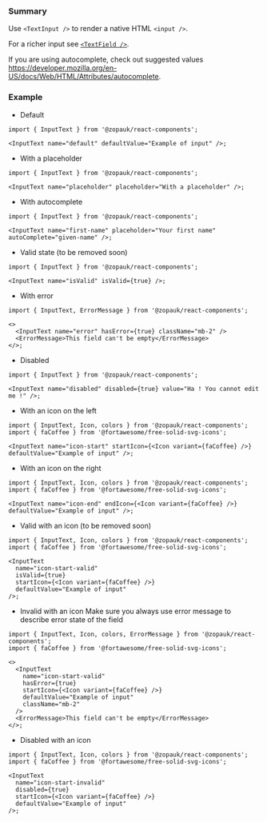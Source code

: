 ### Summary

Use `<TextInput />` to render a native HTML `<input />`.

For a richer input see [`<TextField />`](/#/Components/Molecules/TextField).

If you are using autocomplete, check out suggested values https://developer.mozilla.org/en-US/docs/Web/HTML/Attributes/autocomplete.

### Example

- Default

```tsx
import { InputText } from '@zopauk/react-components';

<InputText name="default" defaultValue="Example of input" />;
```

- With a placeholder

```tsx
import { InputText } from '@zopauk/react-components';

<InputText name="placeholder" placeholder="With a placeholder" />;
```

- With autocomplete

```tsx
import { InputText } from '@zopauk/react-components';

<InputText name="first-name" placeholder="Your first name" autoComplete="given-name" />;
```

- Valid state (to be removed soon)

```tsx
import { InputText } from '@zopauk/react-components';

<InputText name="isValid" isValid={true} />;
```

- With error

```tsx
import { InputText, ErrorMessage } from '@zopauk/react-components';

<>
  <InputText name="error" hasError={true} className="mb-2" />
  <ErrorMessage>This field can't be empty</ErrorMessage>
</>;
```

- Disabled

```tsx
import { InputText } from '@zopauk/react-components';

<InputText name="disabled" disabled={true} value="Ha ! You cannot edit me !" />;
```

- With an icon on the left

```tsx
import { InputText, Icon, colors } from '@zopauk/react-components';
import { faCoffee } from '@fortawesome/free-solid-svg-icons';

<InputText name="icon-start" startIcon={<Icon variant={faCoffee} />} defaultValue="Example of input" />;
```

- With an icon on the right

```tsx
import { InputText, Icon, colors } from '@zopauk/react-components';
import { faCoffee } from '@fortawesome/free-solid-svg-icons';

<InputText name="icon-end" endIcon={<Icon variant={faCoffee} />} defaultValue="Example of input" />;
```

- Valid with an icon (to be removed soon)

```tsx
import { InputText, Icon, colors } from '@zopauk/react-components';
import { faCoffee } from '@fortawesome/free-solid-svg-icons';

<InputText
  name="icon-start-valid"
  isValid={true}
  startIcon={<Icon variant={faCoffee} />}
  defaultValue="Example of input"
/>;
```

- Invalid with an icon
  Make sure you always use error message to describe error state of the field

```tsx
import { InputText, Icon, colors, ErrorMessage } from '@zopauk/react-components';
import { faCoffee } from '@fortawesome/free-solid-svg-icons';

<>
  <InputText
    name="icon-start-valid"
    hasError={true}
    startIcon={<Icon variant={faCoffee} />}
    defaultValue="Example of input"
    className="mb-2"
  />
  <ErrorMessage>This field can't be empty</ErrorMessage>
</>;
```

- Disabled with an icon

```tsx
import { InputText, Icon, colors } from '@zopauk/react-components';
import { faCoffee } from '@fortawesome/free-solid-svg-icons';

<InputText
  name="icon-start-invalid"
  disabled={true}
  startIcon={<Icon variant={faCoffee} />}
  defaultValue="Example of input"
/>;
```
